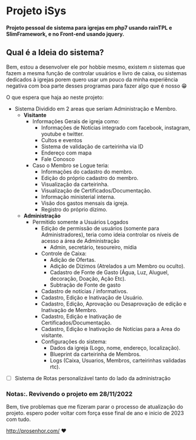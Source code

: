 # Projeto iSys

#### Projeto pessoal de sistema para igrejas em php7 usando rainTPL e SlimFramework, e no Front-end usando jquery. 

## Qual é a Ideia do sistema?
Bem, estou a desenvolver ele por hobbie mesmo, existem *n* sistemas que fazem a mesma função de controlar usuários e livro de caixa, ou sistemas dedicados à igrejas porem quero usar um pouco da minha experiência negativa com boa parte desses programas para fazer algo que é nosso 😁 

O que espera que haja ao neste projeto:
- Sistema Dividido em 2 areas que seriam Administração e Membro.
    - **Visitante**
        - Informações Gerais de igreja como:
            - Informações de Notícias integrado com facebook, instagram, youtube e twitter. 
            - Cultos e eventos
            - Sistema de validação de carteirinha via ID
            - Endereço com mapa
            - Fale Conosco
        - Caso o Membro se Logue teria:
            - Informações do cadastro do membro.
            - Edição do próprio cadastro do membro.
            - Visualização da carteirinha.
            - Visualização de Certificados/Documentação.
            - Informação ministerial interna.
            - Visão dos gastos mensais da igreja.
            - Registro do próprio dízimo.
    - **Administração**
        - Permitido somente a Usuários Logados
            - Edição de permissão de usuários (somente para Administradores), teria como ideia controlar os níveis de acesso a área de Administração
                - Admin, secretário, tesoureiro, mídia
            - Controle de Caixa:
                - Adição de Ofertas.
                - Adição de Dízimos (Atrelados a um Membro ou oculto).
                - Cadastro de Fonte de Gasto (Água, Luz, Aluguel, decoração, Doação, Ação Etc).
                - Subtração de Fonte de gasto
            - Cadastro de notícias / informativos.
            - Cadastro, Edição e Inativação de Usuário.
            - Cadastro, Edição, Aprovação ou Desaprovação de edição e Inativação de Membro.
            - Cadastro, Edição e Inativação de Certificados/Documentação.
            - Cadastro, Edição e Inativação de Notícias para a Area do visitante.
            - Configurações do sistema:
                - Dados da igreja (Logo, nome, endereço, localização).
                - Blueprint da carteirinha de Membros.
                - Logs (Caixa, Usuarios, Membros, carteirinhas validadas rtc).
    
-[ ] Sistema de Rotas personalizável tanto do lado da administração


### Notas:. Revivendo o projeto em 28/11/2022
Bem, tive problemas que me fizeram parar o processo de atualização do projeto. espero poder voltar com força esse final de ano e inicio de 2023 com tudo.

http://prosenhor.com/ ❤️
